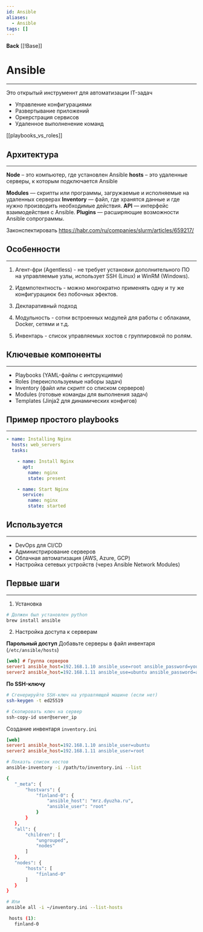 ```yaml
---
id: Ansible
aliases:
  - Ansible
tags: []
---
```

**Back**
    [[!Base]]

# Ansible
---
Это открытый инструменнт для автоматизации IT-задач

- Управление конфигурациями
- Развертывание приложений
- Оркерстрация сервисов
- Удаленное выполненение команд

[[playbooks_vs_roles]]

## Архитектура
---
**Node** – это компьютер, где установлен Ansible
**hosts** – это удаленные серверы, к которым подключается Ansible

**Modules**  — скрипты или программы, загружаемые и исполняемые на удаленных серверах
**Inventory** — файл, где хранятся данные и где нужно производить необходимые действия.
**API** — интерфейс взаимодействия с Ansible.
**Plugins** — расширяющие возможности Ansible сопрограммы.

Законспектировать https://habr.com/ru/companies/slurm/articles/659217/


## Особенности
---
1. Агент-фри (Agentless) - не требует установки дополнительного ПО на управляемые узлы, использует SSH (Linux) и WinRM (Windows).

2. Идемпотентность - можно многократно применять одну и ту же конфигурациюк без побочных эфектов.

3. Декларативный подход

4. Модульность - сотни встроенных модулей для работы с облаками, Docker, сетями и т.д.

5. Инвентарь - список управляемых хостов с группировкой по ролям.


## Ключевые компоненты
---
- Playbooks (YAML-файлы с интсрукциями)
- Roles (переиспользуемые наборы задач)
- Inventory (файл или скрипт со списком серверов)
- Modules (готовые команды для выполнения задач)
- Templates (Jinja2 для динамических конфигов)


## Пример простого playbooks
---
```yml
- name: Installing Nginx
  hosts: web_servers
  tasks:

    - name: Install Nginx
      apt:
        name: nginx
        state: present

    - name: Start Nginx
      service:
        name: nginx
        state: started
```

## Используется
---
- DevOps для CI/CD
- Администрирование серверов
- Облачная автоматизация (AWS, Azure, GCP)
- Настройка сетевых устройств (через Ansible Network Modules)


 ## Первые шаги
---
1. Установка
```bash
# Должен был установлен python
brew install ansible
```

2.  Настройка доступа к серверам

**Парольный доступ**
Добавьте серверы в файл инвентаря (`/etc/ansible/hosts`)

```ini
[web] # Группа серверов
server1 ansible_host=192.168.1.10 ansible_use=root ansible_password=your_password
server2 ansible_host=192.168.1.11 ansible_use=ubuntu ansible_password=another_password
```

**По SSH-ключу**
 ```bash
# Сгенерируйте SSH-ключ на управляющей машине (если нет)
ssh-keygen -t ed25519

# Скопировать ключ на сервер
ssh-copy-id user@server_ip
 ```

 Создание инвентаря `inventory.ini`
 ```ini
[web]
server1 ansible_host=192.168.1.10 ansible_user=ubuntu
server2 ansible_host=192.168.1.11 ansible_user=root
 ```

 ```bash
# Показть список хостов
ansible-inventory -i /path/to/inventory.ini --list

{
    "_meta": {
        "hostvars": {
            "finland-0": {
                "ansible_host": "mrz.dyuzha.ru",
                "ansible_user": "root"
            }
        }
    },
    "all": {
        "children": [
            "ungrouped",
            "nodes"
        ]
    },
    "nodes": {
        "hosts": [
            "finland-0"
        ]
    }
}

 # Или
ansible all -i ~/inventory.ini --list-hosts

  hosts (1):
    finland-0

 ```
